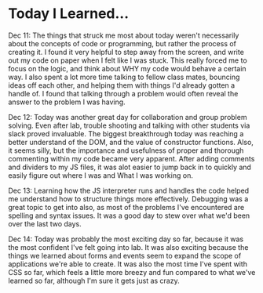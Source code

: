 # Today I Learned...

Dec 11: The things that struck me most about today weren't necessarily about the concepts of
code or programming, but rather the process of creating it. I found it very helpful to step away
from the screen, and write out my code on paper when I felt like I was stuck. This really
forced me to focus on the logic, and think about WHY my code would behave a certain way. I also
spent a lot more time talking to fellow class mates, bouncing ideas off each other, and helping them with things I'd already gotten a handle of. I found that talking through a problem would often reveal the answer to the problem I was having.

Dec 12: Today was another great day for collaboration and group problem solving. Even after lab, trouble shooting and talking with other students via slack proved invaluable. The biggest breakthrough today was reaching a better understand of the DOM, and the value of constructor functions. Also, it seems silly, but the importance and usefulness of proper and thorough commenting within my code became very apparent. After adding comments and dividers to my JS files, it was alot easier to jump back in to quickly and easily figure out where I was and What I was working on.

Dec 13: Learning how the JS interpreter runs and handles the code helped me understand how to structure things more effectively. Debugging was a great topic to get into also, as most of the problems I've encountered are spelling and syntax issues. It was a good day to stew over what we'd been over the last two days.

Dec 14: Today was probably the most exciting day so far, because it was the most confident I've felt going into lab. It was also exciting because the things we learned about forms and events seem to expand the scope of applications we're able to create. It was also the most time I've spent with CSS so far, which feels a little more breezy and fun compared to what we've learned so far, although I'm sure it gets just as crazy. 
